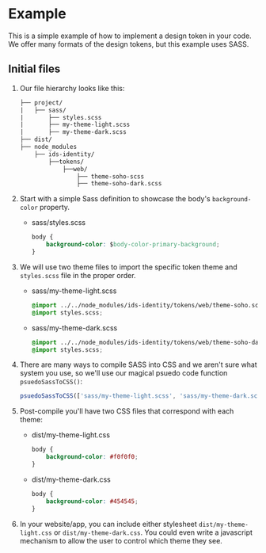 # Example

This is a simple example of how to implement a design token in your code. We offer many formats of the design tokens, but this example uses SASS.

## Initial files

1. Our file hierarchy looks like this:

    ```txt
    ├── project/
    |   ├── sass/
    |       ├── styles.scss
    |       ├── my-theme-light.scss
    |       ├── my-theme-dark.scss
    ├── dist/
    ├── node_modules
        ├── ids-identity/
            ├──tokens/
                ├──web/
                    ├── theme-soho-scss
                    ├── theme-soho-dark.scss
    ```

1. Start with a simple Sass definition to showcase the body's `background-color` property.

    - sass/styles.scss

        ```css
        body {
            background-color: $body-color-primary-background;
        }
        ```

1. We will use two theme files to import the specific token theme and `styles.scss` file in the proper order.

    - sass/my-theme-light.scss

        ```css
        @import ../../node_modules/ids-identity/tokens/web/theme-soho.scss; // Use the soho original theme (lighter)
        @import styles.scss;
        ```

    - sass/my-theme-dark.scss

        ```css
        @import ../../node_modules/ids-identity/tokens/web/theme-soho-dark.scss; // Use the soho dark theme
        @import styles.scss;
        ```

1. There are many ways to compile SASS into CSS and we aren't sure what system you use, so we'll use our magical psuedo code function `psuedoSassToCSS()`:

    ```js
    psuedoSassToCSS(['sass/my-theme-light.scss', 'sass/my-theme-dark.scss']);
    ```

1. Post-compile you'll have two CSS files that correspond with each theme:

    - dist/my-theme-light.css

        ```css
        body {
            background-color: #f0f0f0;
        }
        ```

    - dist/my-theme-dark.css

        ```css
        body {
            background-color: #454545;
        }
        ```

1. In your website/app, you can include either stylesheet `dist/my-theme-light.css` or `dist/my-theme-dark.css`. You could even write a javascript mechanism to allow the user to control which theme they see.
